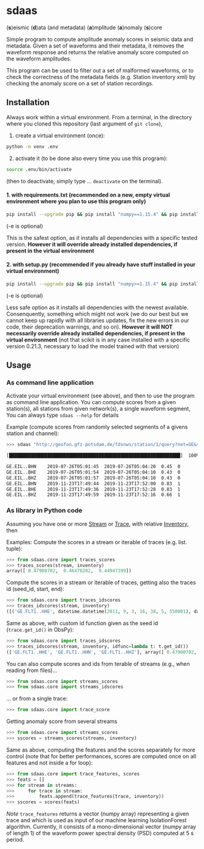 # sdaas

(**s**)eismic (**d**)ata (and metadata) (**a**)mplitude (**a**)nomaly (**s**)core


Simple program to compute amplitude anomaly scores in seismic data and metadata.
Given a set of waveforms and their metadata, it removes the waveform response
and returns the relative anomaly score computed on the waveform amplitudes.

This program can be used to filter out a set of  malformed waveforms,
or to check the correctness of the metadata fields (e.g. Station inventory xml)
by checking the anomaly score on a set of station recordings.



## Installation

Always work within a virtual environment. From a terminal, in the directory
where you cloned this repository (last argument of `git clone`),

1. create a virtual environment (once):

```bash
python -m venv .env
```

2. activate it (to be done also every time you use this program):
```bash
source .env/bin/activate
```
(then to deactivate, simply type ... `deactivate` on the terminal). 

#### 1. with requirements.txt (recommended on a new, empty virtual environment where you plan to use this program only)

```bash
pip install --upgrade pip && pip install "numpy==1.15.4" && pip install -r ./requirements.txt && pip install -e .
```
(-e is optional)

This is the safest option, as it installs all dependencies with a specific tested version.
**However it will override already installed dependencies, if present in the virtual environment**


#### 2. with setup.py (recommended if you already have stuff installed in your virtual environment)

```bash
pip install --upgrade pip && pip install "numpy>=1.15.4" && pip install -e .
```
(-e is optional)

Less safe option as it installs all dependencies with the newest available.
Consenquently, something which might not work (we do our best but we cannot keep
up rapidly with all libraries updates, fix the new errors in our code, their
deprecation warnings, and so on). **However it will NOT necessarily override
already installed dependencies, if present in the virtual environment**
(not that scikit is in any case installed with a specific version 0.21.3,
necessary to load the model trained with that version)


## Usage


### As command line application

Activate your virtual environment (see above), and then to use the program
as command line application. You can compute scores from a given station(s), all stations
from given network(s), a single waveform segment,  You can always type `sdaas --help` for details


Example (compute scores from randomly selected segments of a givens station and channel):

```bash
>>> sdaas "http://geofon.gfz-potsdam.de/fdsnws/station/1/query?net=GE&sta=BKB&cha=BH?&start=2016-01-01&level=response" -v -c -th 0.7

[███████████████████████████████████████████████████████████████]  100%  0d 00:00:00

GE.EIL..BHN    2019-07-26T05:01:45  2019-07-26T05:04:20  0.45  0
GE.EIL..BHE    2019-07-26T05:01:54  2019-07-26T05:04:10  0.43  0
GE.EIL..BHZ    2019-07-26T05:01:57  2019-07-26T05:04:10  0.43  0
GE.EIL..BHN    2019-11-23T17:49:44  2019-11-23T17:52:00  0.83  1
GE.EIL..BHE    2019-11-23T17:49:36  2019-11-23T17:52:28  0.83  1
GE.EIL..BHZ    2019-11-23T17:49:59  2019-11-23T17:52:16  0.66  1
```

### As library in Python code
Assuming you have one or more [Stream](https://docs.obspy.org/packages/autogen/obspy.core.stream.Stream.html)
or [Trace](https://docs.obspy.org/packages/autogen/obspy.core.trace.Trace.html),
with relative [Inventory](https://docs.obspy.org/packages/obspy.core.inventory.html), then

Examples: Compute the scores in a stream or iterable of traces (e.g. list. tuple):
```python
>>> from sdaas.core import traces_scores
>>> traces_scores(stream, inventory)
array([ 0.47900702,  0.46478282,  0.44947399])
```

Compute the scores in a stream or iterable of traces, getting also the traces id (seed_id, start, end):
```python
>>> from sdaas.core import traces_idscores
>>> traces_idscores(stream, inventory)
([('GE.FLT1..HHE', datetime.datetime(2011, 9, 3, 16, 38, 5, 550001), datetime.datetime(2011, 9, 3, 16, 42, 12, 50001)), ('GE.FLT1..HHN', datetime.datetime(2011, 9, 3, 16, 38, 5, 760000), datetime.datetime(2011, 9, 3, 16, 42, 9, 670000)), ('GE.FLT1..HHZ', datetime.datetime(2011, 9, 3, 16, 38, 8, 40000), datetime.datetime(2011, 9, 3, 16, 42, 9, 670000))], array([ 0.47900702,  0.46478282,  0.44947399]))
```

Same as above, with custom id function given as the seed id (`trace.get_id()` in ObsPy):
```python
>>> from sdaas.core import traces_idscores
>>> traces_idscores(stream, inventory, idfunc=lambda t: t.get_id())
(['GE.FLT1..HHE', 'GE.FLT1..HHN', 'GE.FLT1..HHZ'], array([ 0.47900702,  0.46478282,  0.44947399]))
```

You can also compute scores and ids from terable of streams (e.g., when reading from files)...
```python
>>> from sdaas.core import streams_scores
>>> from sdaas.core import streams_idscores
```

... or from a single trace:
```python
>>> from sdaas.core import trace_score
```

Getting anomaly score from several streams
```python
>>> from sdaas.core import streams_scores
>>> sscores = streams_scores(streams, inventory)
```

Same as above, computing the features and the scores separately for more control (note that for better performances, scores are computed once on all features and not inside a for loop):
```python
>>> from sdaas.core import trace_features, scores
>>> feats = []
>>> for stream in streams:
>>>     for trace in stream:
>>>         feats.append(trace_features(trace, inventory))
>>> sscores = scores(feats)
```

*Note* `trace_features` returns a vector (numpy array) representing a given trace and
which is used as input of our machine learning IsolationForest algorithm.
Currently, it consists of a mono-dimensional vector (numpy array of length 1)
of the waveform power spectral density (PSD) computed at 5 s period.
